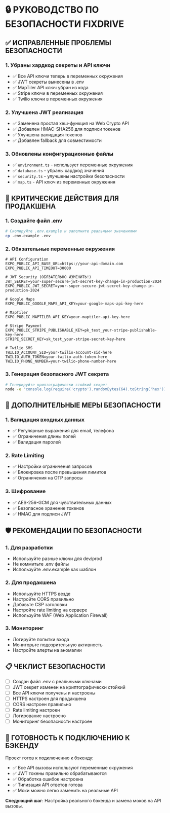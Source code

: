 # 🔒 РУКОВОДСТВО ПО БЕЗОПАСНОСТИ FIXDRIVE

## ✅ ИСПРАВЛЕННЫЕ ПРОБЛЕМЫ БЕЗОПАСНОСТИ

### 1. **Убраны хардкод секреты и API ключи**
- ✅ Все API ключи теперь в переменных окружения
- ✅ JWT секреты вынесены в .env
- ✅ MapTiler API ключ убран из кода
- ✅ Stripe ключи в переменных окружения
- ✅ Twilio ключи в переменных окружения

### 2. **Улучшена JWT реализация**
- ✅ Заменена простая хеш-функция на Web Crypto API
- ✅ Добавлен HMAC-SHA256 для подписи токенов
- ✅ Улучшена валидация токенов
- ✅ Добавлен fallback для совместимости

### 3. **Обновлены конфигурационные файлы**
- ✅ `environment.ts` - использует переменные окружения
- ✅ `database.ts` - убраны хардкод значения
- ✅ `security.ts` - улучшены настройки безопасности
- ✅ `map.ts` - API ключ из переменных окружения

## 🚨 КРИТИЧЕСКИЕ ДЕЙСТВИЯ ДЛЯ ПРОДАКШЕНА

### 1. **Создайте файл .env**
```bash
# Скопируйте .env.example и заполните реальными значениями
cp .env.example .env
```

### 2. **Обязательные переменные окружения**
```env
# API Configuration
EXPO_PUBLIC_API_BASE_URL=https://your-api-domain.com
EXPO_PUBLIC_API_TIMEOUT=30000

# JWT Security (ОБЯЗАТЕЛЬНО ИЗМЕНИТЬ!)
JWT_SECRET=your-super-secure-jwt-secret-key-change-in-production-2024
EXPO_PUBLIC_JWT_SECRET=your-super-secure-jwt-secret-key-change-in-production-2024

# Google Maps
EXPO_PUBLIC_GOOGLE_MAPS_API_KEY=your-google-maps-api-key-here

# MapTiler
EXPO_PUBLIC_MAPTILER_API_KEY=your-maptiler-api-key-here

# Stripe Payment
EXPO_PUBLIC_STRIPE_PUBLISHABLE_KEY=pk_test_your-stripe-publishable-key-here
STRIPE_SECRET_KEY=sk_test_your-stripe-secret-key-here

# Twilio SMS
TWILIO_ACCOUNT_SID=your-twilio-account-sid-here
TWILIO_AUTH_TOKEN=your-twilio-auth-token-here
TWILIO_PHONE_NUMBER=your-twilio-phone-number-here
```

### 3. **Генерация безопасного JWT секрета**
```bash
# Генерируйте криптографически стойкий секрет
node -e "console.log(require('crypto').randomBytes(64).toString('hex'))"
```

## 🔐 ДОПОЛНИТЕЛЬНЫЕ МЕРЫ БЕЗОПАСНОСТИ

### 1. **Валидация входных данных**
- ✅ Регулярные выражения для email, телефона
- ✅ Ограничения длины полей
- ✅ Валидация паролей

### 2. **Rate Limiting**
- ✅ Настройки ограничения запросов
- ✅ Блокировка после превышения лимитов
- ✅ Ограничения на OTP запросы

### 3. **Шифрование**
- ✅ AES-256-GCM для чувствительных данных
- ✅ Безопасное хранение токенов
- ✅ HMAC для подписи JWT

## 🛡️ РЕКОМЕНДАЦИИ ПО БЕЗОПАСНОСТИ

### 1. **Для разработки**
- Используйте разные ключи для dev/prod
- Не коммитьте .env файлы
- Используйте .env.example как шаблон

### 2. **Для продакшена**
- Используйте HTTPS везде
- Настройте CORS правильно
- Добавьте CSP заголовки
- Настройте rate limiting на сервере
- Используйте WAF (Web Application Firewall)

### 3. **Мониторинг**
- Логируйте попытки входа
- Мониторьте подозрительную активность
- Настройте алерты на аномалии

## 📋 ЧЕКЛИСТ БЕЗОПАСНОСТИ

- [ ] Создан файл .env с реальными ключами
- [ ] JWT секрет изменен на криптографически стойкий
- [ ] Все API ключи получены и настроены
- [ ] HTTPS настроен для продакшена
- [ ] CORS настроен правильно
- [ ] Rate limiting настроен
- [ ] Логирование настроено
- [ ] Мониторинг безопасности настроен

## 🚀 ГОТОВНОСТЬ К ПОДКЛЮЧЕНИЮ К БЭКЕНДУ

Проект готов к подключению к бэкенду:
- ✅ Все API вызовы используют переменные окружения
- ✅ JWT токены правильно обрабатываются
- ✅ Обработка ошибок настроена
- ✅ Типизация API ответов готова
- ✅ Моки можно легко заменить на реальные API

**Следующий шаг**: Настройка реального бэкенда и замена моков на API вызовы. 